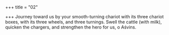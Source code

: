 +++
title = "02"

+++
Journey toward us by your smooth-turning chariot with its three chariot  boxes, with its three wheels, and three turnings.
Swell the cattle (with milk), quicken the chargers, and strengthen the  hero for us, o Aśvins.
